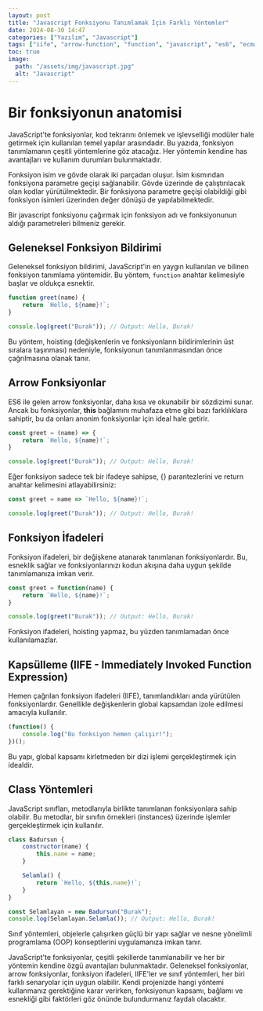 ```yaml
---
layout: post
title: "Javascript Fonksiyonu Tanımlamak İçin Farklı Yöntemler"
date: 2024-08-30 14:47
categories: ["Yazılım", "Javascript"]
tags: ["iife", "arrow-function", "function", "javascript", "es6", "ecma-script"]
toc: true
image:
  path: "/assets/img/javascript.jpg"
  alt: "Javascript"
---
```


# Bir fonksiyonun anatomisi
JavaScript'te fonksiyonlar, kod tekrarını önlemek ve işlevselliği modüler hale getirmek için kullanılan temel yapılar arasındadır. Bu yazıda, fonksiyon tanımlamanın çeşitli yöntemlerine göz atacağız. Her yöntemin kendine has avantajları ve kullanım durumları bulunmaktadır.

Fonksiyon isim ve gövde olarak iki parçadan oluşur. İsim kısmından fonksiyona parametre geçişi sağlanabilir. Gövde üzerinde de çalıştırılacak olan kodlar yürütülmektedir. Bir fonksiyona parametre geçişi olabildiği gibi fonksiyon isimleri üzerinden değer dönüşü de yapılabilmektedir.

Bir javascript fonksiyonu çağırmak için fonksiyon adı ve fonksiyonunun aldığı parametreleri bilmeniz gerekir.

## Geleneksel Fonksiyon Bildirimi
Geleneksel fonksiyon bildirimi, JavaScript'in en yaygın kullanılan ve bilinen fonksiyon tanımlama yöntemidir. Bu yöntem, `function` anahtar kelimesiyle başlar ve oldukça esnektir.

```javascript
function greet(name) {
    return `Hello, ${name}!`;
}

console.log(greet("Burak")); // Output: Hello, Burak!
```

Bu yöntem, hoisting (değişkenlerin ve fonksiyonların bildirimlerinin üst sıralara taşınması) nedeniyle, fonksiyonun tanımlanmasından önce çağrılmasına olanak tanır.

## Arrow Fonksiyonlar
ES6 ile gelen arrow fonksiyonlar, daha kısa ve okunabilir bir sözdizimi sunar. Ancak bu fonksiyonlar, **this** bağlamını muhafaza etme gibi bazı farklılıklara sahiptir, bu da onları anonim fonksiyonlar için ideal hale getirir.

```javascript
const greet = (name) => {
    return `Hello, ${name}!`;
}

console.log(greet("Burak")); // Output: Hello, Burak!
```

Eğer fonksiyon sadece tek bir ifadeye sahipse, {} parantezlerini ve return anahtar kelimesini atlayabilirsiniz:

```javascript
const greet = name => `Hello, ${name}!`;

console.log(greet("Burak")); // Output: Hello, Burak!
```

## Fonksiyon İfadeleri
Fonksiyon ifadeleri, bir değişkene atanarak tanımlanan fonksiyonlardır. Bu, esneklik sağlar ve fonksiyonlarınızı kodun akışına daha uygun şekilde tanımlamanıza imkan verir.

```javascript
const greet = function(name) {
    return `Hello, ${name}!`;
}

console.log(greet("Burak")); // Output: Hello, Burak!
```

Fonksiyon ifadeleri, hoisting yapmaz, bu yüzden tanımlamadan önce kullanılamazlar.

## Kapsülleme (IIFE - Immediately Invoked Function Expression)
Hemen çağrılan fonksiyon ifadeleri (IIFE), tanımlandıkları anda yürütülen fonksiyonlardır. Genellikle değişkenlerin global kapsamdan izole edilmesi amacıyla kullanılır.

```javascript
(function() {
    console.log("Bu fonksiyon hemen çalışır!");
})();
```

Bu yapı, global kapsamı kirletmeden bir dizi işlemi gerçekleştirmek için idealdir.

## Class Yöntemleri
JavaScript sınıfları, metodlarıyla birlikte tanımlanan fonksiyonlara sahip olabilir. Bu metodlar, bir sınıfın örnekleri (instances) üzerinde işlemler gerçekleştirmek için kullanılır.

```javascript
class Badursun {
    constructor(name) {
        this.name = name;
    }

    Selamla() {
        return `Hello, ${this.name}!`;
    }
}

const Selamlayan = new Badursun("Burak");
console.log(Selamlayan.Selamla()); // Output: Hello, Burak!
```

Sınıf yöntemleri, objelerle çalışırken güçlü bir yapı sağlar ve nesne yönelimli programlama (OOP) konseptlerini uygulamanıza imkan tanır.

JavaScript'te fonksiyonlar, çeşitli şekillerde tanımlanabilir ve her bir yöntemin kendine özgü avantajları bulunmaktadır. Geleneksel fonksiyonlar, arrow fonksiyonlar, fonksiyon ifadeleri, IIFE'ler ve sınıf yöntemleri, her biri farklı senaryolar için uygun olabilir. Kendi projenizde hangi yöntemi kullanmanız gerektiğine karar verirken, fonksiyonun kapsamı, bağlamı ve esnekliği gibi faktörleri göz önünde bulundurmanız faydalı olacaktır.